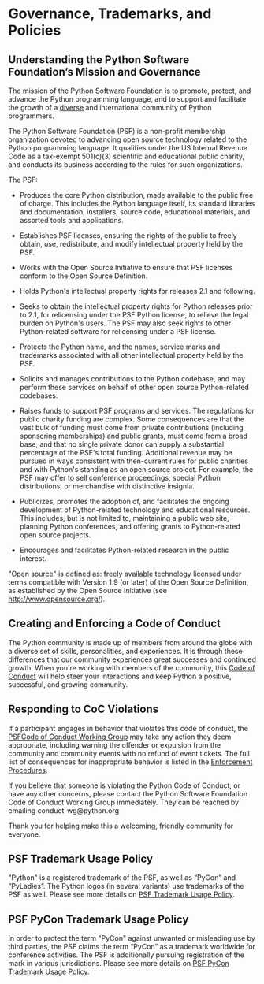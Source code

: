 # Governance, Trademarks, and Policies

## Understanding the Python Software Foundation’s Mission and Governance

The mission of the Python Software Foundation is to promote, protect, and advance the Python programming language, and to support and facilitate the growth of a [diverse](https://www.python.org/psf/diversity/) and international community of Python programmers. 

The Python Software Foundation (PSF) is a non-profit membership organization devoted to advancing open source technology related to the Python programming language. It qualifies under the US Internal Revenue Code as a tax-exempt 501(c)(3) scientific and educational public charity, and conducts its business according to the rules for such organizations.

The PSF:

- Produces the core Python distribution, made available to the public free of charge. This includes the Python language itself, its standard libraries and documentation, installers, source code, educational materials, and assorted tools and applications.

- Establishes PSF licenses, ensuring the rights of the public to freely obtain, use, redistribute, and modify intellectual property held by the PSF.

- Works with the Open Source Initiative to ensure that PSF licenses conform to the Open Source Definition.

- Holds Python's intellectual property rights for releases 2.1 and following.

- Seeks to obtain the intellectual property rights for Python releases prior to 2.1, for relicensing under the PSF Python license, to relieve the legal burden on Python's users. The PSF may also seek rights to other Python-related software for relicensing under a PSF license.

- Protects the Python name, and the names, service marks and trademarks associated with all other intellectual property held by the PSF.

- Solicits and manages contributions to the Python codebase, and may perform these services on behalf of other open source Python-related codebases.

- Raises funds to support PSF programs and services. The regulations for public charity funding are complex. Some consequences are that the vast bulk of funding must come from private contributions (including sponsoring memberships) and public grants, must come from a broad base, and that no single private donor can supply a substantial percentage of the PSF's total funding. Additional revenue may be pursued in ways consistent with then-current rules for public charities and with Python's standing as an open source project. For example, the PSF may offer to sell conference proceedings, special Python distributions, or merchandise with distinctive insignia.

- Publicizes, promotes the adoption of, and facilitates the ongoing development of Python-related technology and educational resources. This includes, but is not limited to, maintaining a public web site, planning Python conferences, and offering grants to Python-related open source projects.

- Encourages and facilitates Python-related research in the public interest.

"Open source" is defined as: freely available technology licensed under terms compatible with Version 1.9 (or later) of the Open Source Definition, as established by the Open Source Initiative (see <http://www.opensource.org/>).


## Creating and Enforcing a Code of Conduct

The Python community is made up of members from around the globe with a diverse set of skills, personalities, and experiences. It is through these differences that our community experiences great successes and continued growth. When you're working with members of the community, this [Code of Conduct](https://policies.python.org/python.org/code-of-conduct/) will help steer your interactions and keep Python a positive, successful, and growing community.


## Responding to CoC Violations

If a participant engages in behavior that violates this code of conduct, the [PSFCode of Conduct Working Group](https://wiki.python.org/psf/ConductWG/Charter) may take any action they deem appropriate, including warning the offender or expulsion from the community and community events with no refund of event tickets. The full list of consequences for inappropriate behavior is listed in the [Enforcement Procedures](https://policies.python.org/python.org/code-of-conduct/Enforcement-Procedures/).

If you believe that someone is violating the Python Code of Conduct, or have any other concerns, please contact the Python Software Foundation Code of Conduct Working Group immediately. They can be reached by emailing conduct-wg\@python.org

Thank you for helping make this a welcoming, friendly community for everyone.


## PSF Trademark Usage Policy

"Python" is a registered trademark of the PSF, as well as “PyCon” and “PyLadies”. The Python logos (in several variants) use trademarks of the PSF as well. Please see more details on [PSF Trademark Usage Policy](https://www.python.org/psf/trademarks/).


## PSF PyCon Trademark Usage Policy

In order to protect the term "PyCon" against unwanted or misleading use by third parties, the PSF claims the term “PyCon” as a trademark worldwide for conference activities. The PSF is additionally pursuing registration of the mark in various jurisdictions. Please see more details on [PSF PyCon Trademark Usage Policy](https://www.python.org/psf/trademarks/pycon/).
